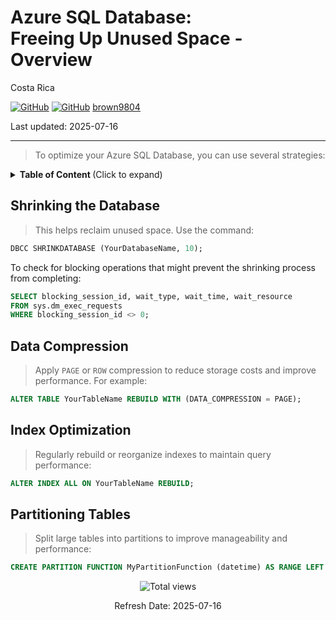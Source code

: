 # Azure SQL Database: <br/> Freeing Up Unused Space - Overview 

Costa Rica

[![GitHub](https://badgen.net/badge/icon/github?icon=github&label)](https://github.com) 
[![GitHub](https://img.shields.io/badge/--181717?logo=github&logoColor=ffffff)](https://github.com/)
[brown9804](https://github.com/brown9804)

Last updated: 2025-07-16

----------

> To optimize your Azure SQL Database, you can use several strategies: 

<details>
<summary><b>Table of Content </b> (Click to expand)</summary>

- [Shrinking the Database](#shrinking-the-database)
- [Data Compression](#data-compression)
- [Index Optimization](#index-optimization)
- [Partitioning Tables](#partitioning-tables)

</details>

## Shrinking the Database

>This helps reclaim unused space. Use the command:

   ```sql
   DBCC SHRINKDATABASE (YourDatabaseName, 10);
   ```

   To check for blocking operations that might prevent the shrinking process from completing:

   ```sql
   SELECT blocking_session_id, wait_type, wait_time, wait_resource
   FROM sys.dm_exec_requests
   WHERE blocking_session_id <> 0;
   ```

## Data Compression

> Apply `PAGE` or `ROW` compression to reduce storage costs and improve performance. For example:

   ```sql
   ALTER TABLE YourTableName REBUILD WITH (DATA_COMPRESSION = PAGE);
   ```

## Index Optimization

> Regularly rebuild or reorganize indexes to maintain query performance:

   ```sql
   ALTER INDEX ALL ON YourTableName REBUILD;
   ```

## Partitioning Tables

> Split large tables into partitions to improve manageability and performance:

   ```sql
   CREATE PARTITION FUNCTION MyPartitionFunction (datetime) AS RANGE LEFT FOR VALUES ('2023-01-01', '2024-01-01');
   ```

<!-- START BADGE -->
<div align="center">
  <img src="https://img.shields.io/badge/Total%20views-31-limegreen" alt="Total views">
  <p>Refresh Date: 2025-07-16</p>
</div>
<!-- END BADGE -->
